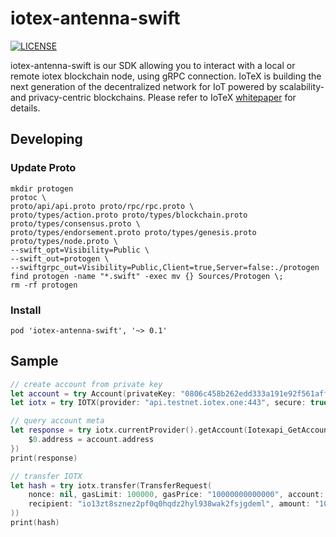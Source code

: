 # iotex-antenna-swift

[![LICENSE](https://img.shields.io/badge/License-Apache%202.0-blue.svg)](LICENSE)

iotex-antenna-swift is our SDK allowing you to interact with a local or remote iotex blockchain node, using gRPC  connection.
IoTeX is building the next generation of the decentralized network for IoT powered by scalability- and privacy-centric blockchains.
Please refer to IoTeX [whitepaper](https://iotex.io/academics) for details.

## Developing

### Update Proto

```
mkdir protogen
protoc \
proto/api/api.proto proto/rpc/rpc.proto \
proto/types/action.proto proto/types/blockchain.proto proto/types/consensus.proto \
proto/types/endorsement.proto proto/types/genesis.proto proto/types/node.proto \
--swift_opt=Visibility=Public \
--swift_out=protogen \
--swiftgrpc_out=Visibility=Public,Client=true,Server=false:./protogen
find protogen -name "*.swift" -exec mv {} Sources/Protogen \;
rm -rf protogen
```

### Install

```
pod 'iotex-antenna-swift', '~> 0.1'
```

## Sample

```swift
// create account from private key
let account = try Account(privateKey: "0806c458b262edd333a191e92f561aff338211ee3e18ab315a074a2d82aa343f")
let iotx = try IOTX(provider: "api.testnet.iotex.one:443", secure: true)

// query account meta
let response = try iotx.currentProvider().getAccount(Iotexapi_GetAccountRequest.with {
    $0.address = account.address
})
print(response)

// transfer IOTX
let hash = try iotx.transfer(TransferRequest(
    nonce: nil, gasLimit: 100000, gasPrice: "10000000000000", account: account,
    recipient: "io13zt8sznez2pf0q0hqdz2hyl938wak2fsjgdeml", amount: "1000000000000000000", payload: "".data(using: .utf8)!
))
print(hash)
```

